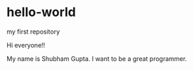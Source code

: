 # hello-world
my first repository

Hi everyone!!

My name is Shubham Gupta. 
I want to be a great programmer.
